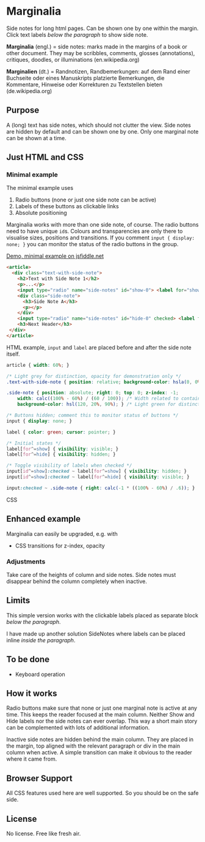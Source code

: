 # Marginalia
Side notes for long html pages. Can be shown one by one within the margin. Click text labels *below the paragraph* to show side note.

**Marginalia** (engl.) = side notes: marks made in the margins of a book or other document. They may be scribbles, comments, glosses (annotations), critiques, doodles, or illuminations (en.wikipedia.org)

**Marginalien** (dt.) = Randnotizen, Randbemerkungen: auf dem Rand einer Buchseite oder eines Manuskripts platzierte Bemerkungen, die Kommentare, Hinweise oder Korrekturen zu Textstellen bieten (de.wikipedia.org)

## Purpose

A (long) text has side notes, which should not clutter the view. Side notes are hidden by default and can be shown one by one. Only one marginal note can be shown at a time.

## Just HTML and CSS

### Minimal example

The minimal example uses

1. Radio buttons (none or just one side note can be active)
2. Labels of these buttons as clickable links
3. Absolute positioning

Marginalia works with more than one side note, of course. The radio buttons need to have unique `id`s. Colours and transparencies are only there to visualise sizes, positions and transitions. If you comment `input { display: none; }` you can monitor the status of the radio buttons in the group.

[Demo, minimal example on jsfiddle.net](https://jsfiddle.net/Draussenduscher/odjbLuh8/)

```html
<article>
  <div class="text-with-side-note">
    <h2>Text with Side Note 1</h2>
    <p>...</p>
    <input type="radio" name="side-notes" id="show-0"> <label for="show-0">Show Side Note</label>
    <div class="side-note">
      <h3>Side Note A</h3>
      <p></p>
    </div>
    <input type="radio" name="side-notes" id="hide-0" checked> <label for="hide-0">Hide Side Note</label>
    <h3>Next Header</h3>
 </div>
</article>
```

HTML example, `input` and `label` are placed before and after the side note itself.

```css
article { width: 60%; }

/* Light grey for distinction, opacity for demonstration only */
.text-with-side-note { position: relative; background-color: hsla(0, 0%, 90%, .8); }

.side-note { position: absolute; right: 0; top: 0; z-index: -1; 
	width: calc((100% - 60%) / (60 / 100)); /* Width related to containing main block */
	background-color: hsl(120, 20%, 90%); } /* Light green for distinction */

/* Buttons hidden; comment this to monitor status of buttons */
input { display: none; }

label { color: green; cursor: pointer; }

/* Initial states */
label[for^=show] { visibility: visible; }
label[for^=hide] { visibility: hidden; }

/* Toggle visibility of labels when checked */
input[id^=show]:checked ~ label[for^=show] { visibility: hidden; }
input[id^=show]:checked ~ label[for^=hide] { visibility: visible; }

input:checked ~ .side-note { right: calc(-1 * ((100% - 60%) / .6)); }
```

CSS

## Enhanced example

Marginalia can easily be upgraded, e.g. with

- CSS transitions for z-index, opacity

### Adjustments

Take care of the heights of column and side notes. Side notes must disappear behind the column completely when inactive.

## Limits

This simple version works with the clickable labels placed as separate block *below the paragraph*.

I have made up another solution SideNotes where labels can be placed inline *inside the paragraph*.

## To be done

- Keyboard operation

## How it works

Radio buttons make sure that none or just one marginal note is active at any time. This keeps the reader focused at the main column. Neither Show and Hide labels nor the side notes can ever overlap. This way a short main story can be complemented with lots of additional information.

Inactive side notes are hidden behind the main column. They are placed in the margin, top aligned with the relevant paragraph or div in the main column when active. A simple transition can make it obvious to the reader where it came from.

## Browser Support

All CSS features used here are well supported. So you should be on the safe side.

## License

No license. Free like fresh air.
